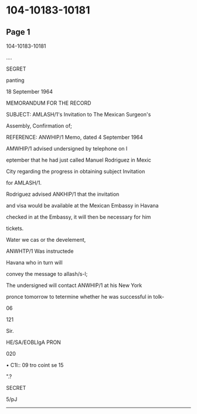 # 104-10183-10181

## Page 1

104-10183-10181

....

SEGRET

panting

18 September 1964

MEMORANDUM FOR THE RECORD

SUBJECT: AMLASH/1's Invitation to The Mexican Surgeon's

Assembly, Confirmation of;

REFERENCE: ANWHIP/1 Memo, dated 4 September 1964

AMWHIP/1 advised undersigned by telephone on l

eptember that he had just called Manuel Rodriguez in Mexic

City regarding the progress in obtaining subject Invitation

for AMLASH/1.

Rodriguez advised ANKHIP/1 that the invitation

and visa would be available at the Mexican Embassy in Havana

checked in at the Embassy, it will then be necessary for him

tickets.

Water we cas or the develement,

ANWHTP/1 Was instructede

Havana who in turn will

convey the message to allash/s-l;

The undersigned will contact ANWHIP/1 at his New York

pronce tomorrow to tetermine whether he was successful in tolk-

06

121

Sir.

HE/SA/EOBLIgA PRON

020

• C1l:: 09 tro coint se 15

".?

SECRET

5/pJ

---

